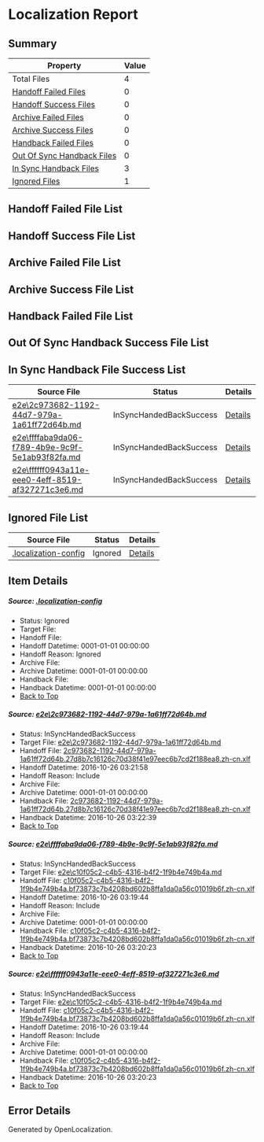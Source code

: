 # <a name='report-top'></a> Localization Report

## Summary
 Property | Value 
 -------- | ----- 
 Total Files | 4
[ Handoff Failed Files ](#handoff-failed-list)| 0
[ Handoff Success Files ](#handoff-success-list)| 0
[ Archive Failed Files ](#archive-failed-list)| 0
[ Archive Success Files ](#archive-success-list)| 0
[ Handback Failed Files ](#handback-failed-list)| 0
[ Out Of Sync Handback Files ](#outofsync-handback-success-list)| 0
[ In Sync Handback Files ](#insync-handback-success-list)| 3
[ Ignored Files ](#ignored-list)| 1

## <a name='handoff-failed-list'></a> Handoff Failed File List

## <a name='handoff-success-list'></a> Handoff Success File List

## <a name='archive-failed-list'></a> Archive Failed File List

## <a name='archive-success-list'></a> Archive Success File List

## <a name='handback-failed-list'></a> Handback Failed File List

## <a name='outofsync-handback-success-list'></a> Out Of Sync Handback Success File List

## <a name='insync-handback-success-list'></a> In Sync Handback File Success List
 Source File | Status | Details 
 ----------- | ------ | ------- 
 [e2e\2c973682-1192-44d7-979a-1a61ff72d64b.md](https://github.com/OpenLocalizationTestOrg/ol-test0/blob/b18808742306e341533a456bc56d203398b12fae/e2e/2c973682-1192-44d7-979a-1a61ff72d64b.md) | InSyncHandedBackSuccess | [Details](#f48f44b4b1655f0e0cd69e962c6910e8148cda4f1)
 [e2e\ffffaba9da06-f789-4b9e-9c9f-5e1ab93f82fa.md](https://github.com/OpenLocalizationTestOrg/ol-test0/blob/e9cfe67f25cddef495fbb407de6555b11c6871a7/e2e/ffffaba9da06-f789-4b9e-9c9f-5e1ab93f82fa.md) | InSyncHandedBackSuccess | [Details](#4912482fdc6355aa46371c3056d5106a4c0fe7292)
 [e2e\ffffff0943a11e-eee0-4eff-8519-af327271c3e6.md](https://github.com/OpenLocalizationTestOrg/ol-test0/blob/b18808742306e341533a456bc56d203398b12fae/e2e/ffffff0943a11e-eee0-4eff-8519-af327271c3e6.md) | InSyncHandedBackSuccess | [Details](#4912482fdc6355aa46371c3056d5106a4c0fe7293)

## <a name='ignored-list'></a> Ignored File List
 Source File | Status | Details 
 ----------- | ------ | ------- 
 [.localization-config](https://github.com/OpenLocalizationTestOrg/ol-test0/blob/b18808742306e341533a456bc56d203398b12fae/.localization-config) | Ignored | [Details](#c268a05ecaa7ec85942ed632c29928ee5bd6da8d0)

## Item Details
##### <a name='c268a05ecaa7ec85942ed632c29928ee5bd6da8d0'></a> Source: [.localization-config](https://github.com/OpenLocalizationTestOrg/ol-test0/blob/b18808742306e341533a456bc56d203398b12fae/.localization-config)
* Status: Ignored
* Target File: 
* Handoff File: 
* Handoff Datetime: 0001-01-01 00:00:00
* Handoff Reason: Ignored
* Archive File: 
* Archive Datetime: 0001-01-01 00:00:00
* Handback File: 
* Handback Datetime: 0001-01-01 00:00:00
* [Back to Top](#report-top)

##### <a name='f48f44b4b1655f0e0cd69e962c6910e8148cda4f1'></a> Source: [e2e\2c973682-1192-44d7-979a-1a61ff72d64b.md](https://github.com/OpenLocalizationTestOrg/ol-test0/blob/b18808742306e341533a456bc56d203398b12fae/e2e/2c973682-1192-44d7-979a-1a61ff72d64b.md)
* Status: InSyncHandedBackSuccess
* Target File: [e2e\2c973682-1192-44d7-979a-1a61ff72d64b.md](https://github.com/OpenLocalizationTestOrg/ol-test0-zhcn/blob/62cbe2ebb1fc5b8ff26d795aab980c3b93636c08/e2e/2c973682-1192-44d7-979a-1a61ff72d64b.md)
* Handoff File: [2c973682-1192-44d7-979a-1a61ff72d64b.27d8b7c16126c70d38f41e97eec6b7cd2f188ea8.zh-cn.xlf](https://github.com/OpenLocalizationTestOrg/ol-test0-handoff/blob/23389ed933950224add419266eb4d614a2e27fc4/ol-handoff/OpenLocalizationTestOrg/ol-test0-zhcn/shujia/ht/2c973682-1192-44d7-979a-1a61ff72d64b.27d8b7c16126c70d38f41e97eec6b7cd2f188ea8.zh-cn.xlf)
* Handoff Datetime: 2016-10-26 03:21:58
* Handoff Reason: Include
* Archive File: 
* Archive Datetime: 0001-01-01 00:00:00
* Handback File: [2c973682-1192-44d7-979a-1a61ff72d64b.27d8b7c16126c70d38f41e97eec6b7cd2f188ea8.zh-cn.xlf](https://github.com/OpenLocalizationTestOrg/ol-test0-handback/blob/d7e2b33c83c506fcb8e3c028565a28d275051250/ol-handback/OpenLocalizationTestOrg/ol-test0-zhcn/shujia/ht/2c973682-1192-44d7-979a-1a61ff72d64b.27d8b7c16126c70d38f41e97eec6b7cd2f188ea8.zh-cn.xlf)
* Handback Datetime: 2016-10-26 03:22:39
* [Back to Top](#report-top)

##### <a name='4912482fdc6355aa46371c3056d5106a4c0fe7292'></a> Source: [e2e\ffffaba9da06-f789-4b9e-9c9f-5e1ab93f82fa.md](https://github.com/OpenLocalizationTestOrg/ol-test0/blob/e9cfe67f25cddef495fbb407de6555b11c6871a7/e2e/ffffaba9da06-f789-4b9e-9c9f-5e1ab93f82fa.md)
* Status: InSyncHandedBackSuccess
* Target File: [e2e\c10f05c2-c4b5-4316-b4f2-1f9b4e749b4a.md](https://github.com/OpenLocalizationTestOrg/ol-test0-zhcn/blob/f6f83745e93ef316505ab8853a6338d323fcf8fa/e2e/c10f05c2-c4b5-4316-b4f2-1f9b4e749b4a.md)
* Handoff File: [c10f05c2-c4b5-4316-b4f2-1f9b4e749b4a.bf73873c7b4208bd602b8ffa1da0a56c01019b6f.zh-cn.xlf](https://github.com/OpenLocalizationTestOrg/ol-test0-handoff/blob/e5ac38edcb4f56f4b034d9e726353c53d5bc3cca/ol-handoff/OpenLocalizationTestOrg/ol-test0-zhcn/shujia/ht/c10f05c2-c4b5-4316-b4f2-1f9b4e749b4a.bf73873c7b4208bd602b8ffa1da0a56c01019b6f.zh-cn.xlf)
* Handoff Datetime: 2016-10-26 03:19:44
* Handoff Reason: Include
* Archive File: 
* Archive Datetime: 0001-01-01 00:00:00
* Handback File: [c10f05c2-c4b5-4316-b4f2-1f9b4e749b4a.bf73873c7b4208bd602b8ffa1da0a56c01019b6f.zh-cn.xlf](https://github.com/OpenLocalizationTestOrg/ol-test0-handback/blob/252f92fd1830d2cbbba3508c7e01481601790f9b/ol-handback/OpenLocalizationTestOrg/ol-test0-zhcn/shujia/ht/c10f05c2-c4b5-4316-b4f2-1f9b4e749b4a.bf73873c7b4208bd602b8ffa1da0a56c01019b6f.zh-cn.xlf)
* Handback Datetime: 2016-10-26 03:20:23
* [Back to Top](#report-top)

##### <a name='4912482fdc6355aa46371c3056d5106a4c0fe7293'></a> Source: [e2e\ffffff0943a11e-eee0-4eff-8519-af327271c3e6.md](https://github.com/OpenLocalizationTestOrg/ol-test0/blob/b18808742306e341533a456bc56d203398b12fae/e2e/ffffff0943a11e-eee0-4eff-8519-af327271c3e6.md)
* Status: InSyncHandedBackSuccess
* Target File: [e2e\c10f05c2-c4b5-4316-b4f2-1f9b4e749b4a.md](https://github.com/OpenLocalizationTestOrg/ol-test0-zhcn/blob/f6f83745e93ef316505ab8853a6338d323fcf8fa/e2e/c10f05c2-c4b5-4316-b4f2-1f9b4e749b4a.md)
* Handoff File: [c10f05c2-c4b5-4316-b4f2-1f9b4e749b4a.bf73873c7b4208bd602b8ffa1da0a56c01019b6f.zh-cn.xlf](https://github.com/OpenLocalizationTestOrg/ol-test0-handoff/blob/e5ac38edcb4f56f4b034d9e726353c53d5bc3cca/ol-handoff/OpenLocalizationTestOrg/ol-test0-zhcn/shujia/ht/c10f05c2-c4b5-4316-b4f2-1f9b4e749b4a.bf73873c7b4208bd602b8ffa1da0a56c01019b6f.zh-cn.xlf)
* Handoff Datetime: 2016-10-26 03:19:44
* Handoff Reason: Include
* Archive File: 
* Archive Datetime: 0001-01-01 00:00:00
* Handback File: [c10f05c2-c4b5-4316-b4f2-1f9b4e749b4a.bf73873c7b4208bd602b8ffa1da0a56c01019b6f.zh-cn.xlf](https://github.com/OpenLocalizationTestOrg/ol-test0-handback/blob/252f92fd1830d2cbbba3508c7e01481601790f9b/ol-handback/OpenLocalizationTestOrg/ol-test0-zhcn/shujia/ht/c10f05c2-c4b5-4316-b4f2-1f9b4e749b4a.bf73873c7b4208bd602b8ffa1da0a56c01019b6f.zh-cn.xlf)
* Handback Datetime: 2016-10-26 03:20:23
* [Back to Top](#report-top)


## Error Details

Generated by OpenLocalization.

